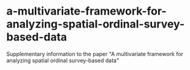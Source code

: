 # a-multivariate-framework-for-analyzing-spatial-ordinal-survey-based-data
Supplementary information to the paper "A multivariate framework for analyzing spatial ordinal survey-based data"
